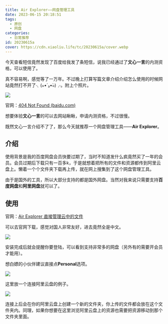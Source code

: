 ```yaml
---
title: Air Explorer——网盘管理工具
date: 2023-06-15 20:18:51
tags:
  - 原创
  - 网盘
categories:
  - 日常推荐
id: 20230615a
cover: https://cdn.xiaoliu.life/tc/20230615a/cover.webp
---
```


今天查看短信竟然发现了百度给我发了条短信，说我已经通过了**文心一言**的内测资格，可以使用了。

真不容易啊，感觉等了一万年。不过晚上打算写篇文章介绍介绍怎么使用的时候网站竟然打不开了╮(๑•́ ₃•̀๑)╭。附上个照片。

![](https://cdn.xiaoliu.life/tc/20230615a/1.webp)

官网：[404 Not Found (baidu.com)](https://chat.baidu.com/)

想要体验**文心一言**的可以去网站瞅瞅，申请内测资格，不过很慢。

既然文心一言介绍不了了，那么今天就推荐一个网盘管理工具——**Air Explorer**。

## 介绍

使用背景是我的百度网盘会员快要过期了，当时不知道发什么疯竟然买了一年的会员。会员过期后下载只有一百多k，于是就想着把所有的文件和资源都传到阿里云盘上。懒着一个个文件夹下载再上传，就在网上搜集到了这个网盘管理工具。

由于是国外的工具，所以大部分支持的都是国外网盘。当然对我来说只需要支持**百度网盘**和**阿里网盘**就可以了。

## 使用

官网：[Air Explorer 直接管理云中的文件](https://www.airexplorer.net/zh-cn/)

可以去官网下载，感觉对国人非常友好，进去竟然全是中文。

![](https://cdn.xiaoliu.life/tc/20230615a/2.webp)

安装完成后就会提醒你要登陆，可以看到支持非常多的网盘（另外有的需要开会员才能用）。

想白嫖的小伙伴建议直接点**Personal**选项。

![](https://cdn.xiaoliu.life/tc/20230615a/3.webp)

这里放一个连接阿里云盘的例子。

![](https://cdn.xiaoliu.life/tc/20230615a/4.webp)

连接上后会在你的阿里云盘上创建一个新的文件夹，你上传的文件都会放在这个文件夹内。同理，如果你想要在这里浏览阿里云盘上的资源也需要把资源移动到那个文件夹里面。

